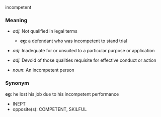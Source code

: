 incompetent
### Meaning
+ _adj_: Not qualified in legal terms
    + __eg__: a defendant who was incompetent to stand trial
+ _adj_: Inadequate for or unsuited to a particular purpose or application
+ _adj_: Devoid of those qualities requisite for effective conduct or action

+ _noun_: An incompetent person

### Synonym

__eg__: he lost his job due to his incompetent performance

+ INEPT
+ opposite(s): COMPETENT, SKILFUL


